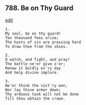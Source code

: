 
## 788.  Be on Thy Guard
[edit](https://docs.google.com/document/d/1F0f1u6IDdpSQIeZcianQkaKu1WdAN7EM/edit?mode=html)



    1.
    My soul, be on thy guard!
    Ten thousand foes arise;
    The hosts of sin are pressing hard
    To draw thee from the skies.

    2.
    O watch, and fight, and pray!
    The battle ne'er give o'er;
    Renew it boldly ev'ry day
    And help divine implore.

    3.
    Ne'er think the vict'ry won,
    Nor lay thine armor down;
    Thy arduous task will not be done
    Till thou obtain the crown.

